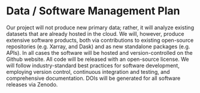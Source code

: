 Data / Software Management Plan
===============================

Our project will not produce new primary data; rather, it will analyze existing datasets that are already hosted in the cloud. We will, however, produce extensive software products, both via contributions to existing open-source repositories (e.g. Xarray, and Dask) and as new standalone packages (e.g. APIs). In all cases the software will be hosted and version-controlled on the Github website. All code will be released with an open-source license. We will follow industry-standard best practices for software development, employing version control, continuous integration and testing, and comprehensive documentation. DOIs will be generated for all software releases via Zenodo.